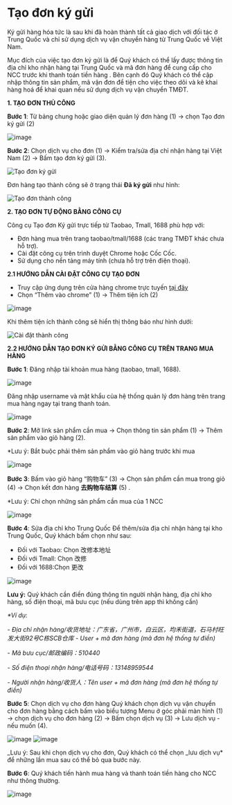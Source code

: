 # Tạo đơn ký gửi

Ký gửi hàng hóa tức là sau khi đã hoàn thành tất cả giao dịch với đối tác ở Trung Quốc và chỉ sử dụng dịch vụ vận chuyển hàng từ Trung Quốc về Việt Nam.

Mục đích của việc tạo đơn ký gửi là để Quý khách có thể lấy được thông tin địa chỉ kho nhận hàng tại Trung Quốc và mã đơn hàng để cung cấp cho NCC trước khi thanh toán tiền hàng . Bên cạnh đó Quý khách có thể cập nhập thông tin sản phẩm, mã vận đơn để tiện cho việc theo dõi và kê khai hàng hoá để khai quan nếu sử dụng dịch vụ vận chuyển TMĐT.

**1. TẠO ĐƠN THỦ CÔNG**

**Bước 1**: Từ bảng chung hoặc giao diện quản lý đơn hàng (1) -> chọn Tạo đơn ký gửi (2)

![image](https://user-images.githubusercontent.com/85599407/128111220-ffaac004-c5c7-47f3-a904-a5cd32ee203d.png)

**Bước 2**: Chọn dịch vụ cho đơn (1) -> Kiểm tra/sửa địa chỉ nhận hàng tại Việt Nam (2) -> Bấm tạo đơn ký gửi (3).

![Tạo đơn ký gửi](https://user-images.githubusercontent.com/73226975/122727665-776afd00-d2a1-11eb-8882-6b4df5fab957.png)

Đơn hàng tạo thành công sẽ ở trạng thái **Đã ký gửi** như hình:

![Tạo đơn thành công](https://user-images.githubusercontent.com/73226975/122729094-fdd40e80-d2a2-11eb-92a0-6ad0408e3562.png)

**2. TẠO ĐƠN TỰ ĐỘNG BẰNG CÔNG CỤ**

Công cụ Tạo đơn Ký gửi trực tiếp từ Taobao, Tmall, 1688 phù hợp với:

* Đơn hàng mua trên trang taobao/tmall/1688 (các trang TMĐT khác chưa hỗ trợ).
* Cài đặt công cụ trên trình duyệt Chrome hoặc Cốc Cốc.
* Sử dụng cho nền tảng máy tính (chưa hỗ trợ trên điện thoại).

**2.1 HƯỚNG DẪN CÀI ĐẶT CÔNG CỤ TẠO ĐƠN**

* Truy cập ứng dụng trên cửa hàng chrome trực tuyến [tại đây](https://chrome.google.com/webstore/search/gobiz?hl=vi)
* Chọn “Thêm vào chrome” (1) -> Thêm tiện ích (2)

![image](https://user-images.githubusercontent.com/85599407/128112100-1039b824-d26d-4cd1-b5ec-0bfee175c87d.png)

Khi thêm tiện ích thành công sẽ hiển thị thông báo như hình dưới:

![Cài đặt thành công](https://user-images.githubusercontent.com/73226975/122734664-7b4e4d80-d2a8-11eb-9533-d69f6c4e2868.png)

**2.2 HƯỚNG DẪN TẠO ĐƠN KÝ GỬI BẰNG CÔNG CỤ TRÊN TRANG MUA HÀNG**

**Bước 1**: Đăng nhập tài khoản mua hàng (taobao, tmall, 1688).

![image](https://user-images.githubusercontent.com/85599407/130717455-2a677751-3d47-44f6-8fc6-af1243879e1c.png)

Đăng nhập username và mật khẩu của hệ thống quản lý đơn hàng trên trang mua hàng ngay tại trang thanh toán.

![image](https://user-images.githubusercontent.com/85599407/128112852-e175640e-0157-4c7e-b8af-feecc5dd06e4.png)

**Bước 2**: Mở link sản phẩm cần mua -> Chọn thông tin sản phẩm (1) -> Thêm sản phẩm vào giỏ hàng (2).

\*Lưu ý: Bắt buộc phải thêm sản phẩm vào giỏ hàng trước khi mua

![image](https://user-images.githubusercontent.com/85599407/130717570-7396c92e-f677-4ba8-872c-d9d895fade2c.png)

**Bước 3**: Bấm vào giỏ hàng “购物车” (3) -> Chọn sản phẩm cần mua trong giỏ (4) -> Chọn kết đơn hàng **去购物车结算** (5) .

\*Lưu ý: Chỉ chọn những sản phẩm cần mua của 1 NCC

![image](https://user-images.githubusercontent.com/85599407/130717713-e9842533-d915-4a88-b491-254f15f20323.png)

**Bước 4**: Sửa địa chỉ kho Trung Quốc Để thêm/sửa địa chỉ nhận hàng tại kho Trung Quốc, Quý khách bấm chọn như sau:

* Đối với Taobao: Chọn 改修本地址
* Đối với Tmall: Chọn 改修
* Đối với 1688:Chọn 更改

![image](https://user-images.githubusercontent.com/85599407/130718016-f61b34b5-448e-4f35-98ca-0d7146322014.png)

**Lưu ý:** Quý khách cần điền đúng thông tin người nhận hàng, địa chỉ kho hàng, số điện thoại, mã bưu cục (nếu dùng trên app thì không cần)

_\*Ví dụ_:

_- Địa chỉ nhận hàng/收货地址：广东省，广州市，白云区，均禾街道，石马村旺发大街92号C栋SCB仓库 - User + mã đơn hàng (mã đơn hệ thống tự điền)_

_- Mã bưu cục/邮政编码：510440_

_- Số điện thoại nhận hàng/电话号码：13148959544_

_- Người nhận hàng/收货人：Tên user + mã đơn hàng (mã đơn hệ thống tự điền)_

**Bước 5**: Chọn dịch vụ cho đơn hàng Quý khách chọn dịch vụ vận chuyển cho đơn hàng bằng cách bấm vào biểu tượng Menu ở góc phải màn hình (1) -> chọn dịch vụ cho đơn hàng (2) -> Bấm chọn dịch vụ (3) -> Lưu dịch vụ - nếu muốn (4).

![image](https://user-images.githubusercontent.com/85599407/128113933-a27ac0a5-cd47-46b9-a71a-a9687b0ceb5a.png) ![image](https://user-images.githubusercontent.com/85599407/128114101-4224fbca-1798-4da4-a300-47f30a7a6a21.png)

_Lưu ý: Sau khi chọn dịch vụ cho đơn, Quý khách có thể chọn _lưu dịch vụ\* để những lần mua sau có thể bỏ qua bước này.

**Bước 6**: Quý khách tiến hành mua hàng và thanh toán tiền hàng cho NCC như thông thường.

![image](https://user-images.githubusercontent.com/85599407/130718102-3bf27550-7bbf-4b28-89e6-91f401f23c8a.png)
